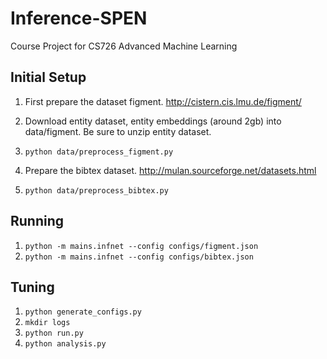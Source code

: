 # Inference-SPEN
Course Project for CS726 Advanced Machine Learning

## Initial Setup
1. First prepare the dataset figment. http://cistern.cis.lmu.de/figment/
2. Download entity dataset, entity embeddings (around 2gb) into data/figment. Be sure to unzip entity dataset.
3. `python data/preprocess_figment.py`

1. Prepare the bibtex dataset. http://mulan.sourceforge.net/datasets.html
2. `python data/preprocess_bibtex.py`

## Running
1. `python -m mains.infnet --config configs/figment.json`
2. `python -m mains.infnet --config configs/bibtex.json`

## Tuning
1. `python generate_configs.py`
2. `mkdir logs`
3. `python run.py`
4. `python analysis.py`
